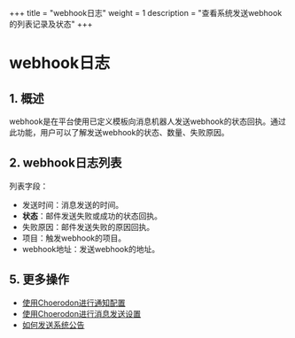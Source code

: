 +++
title = "webhook日志"
weight = 1
description = "查看系统发送webhook的列表记录及状态"
+++

# webhook日志

## 1. 概述

webhook是在平台使用已定义模板向消息机器人发送webhook的状态回执。通过此功能，用户可以了解发送webhook的状态、数量、失败原因。

## 2. webhook日志列表

列表字段：

- 发送时间：消息发送的时间。
- **状态**：邮件发送失败或成功的状态回执。
- 失败原因：邮件发送失败的原因回执。
- 项目：触发webhook的项目。
- webhook地址：发送webhook的地址。


## 5. 更多操作

- [使用Choerodon进行通知配置](../message-config)
- [使用Choerodon进行消息发送设置](../message)
- [如何发送系统公告](../system-notice)